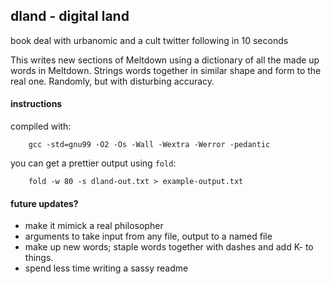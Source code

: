 ## dland - digital land
book deal with urbanomic and a cult twitter following in 10 seconds

This writes new sections of Meltdown using a dictionary of all the made up words
in Meltdown. Strings words together in similar shape and form to the real one.
Randomly, but with disturbing accuracy.

#### instructions
compiled with:
```
    gcc -std=gnu99 -O2 -Os -Wall -Wextra -Werror -pedantic
```

you can get a prettier output using ``fold``:
```
    fold -w 80 -s dland-out.txt > example-output.txt
```

#### future updates?
* make it mimick a real philosopher
* arguments to take input from any file, output to a named file
* make up new words; staple words together with dashes and add K- to things.
* spend less time writing a sassy readme
